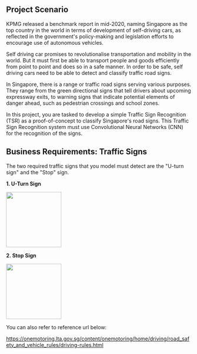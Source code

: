 ## Project Scenario

KPMG released a benchmark report in mid-2020, naming Singapore as the top country in the world in terms of development of self-driving cars, as reflected in the government's policy-making and legislation efforts to encourage use of autonomous vehicles.

Self driving car promises to revolutionalise transportation and mobility in the world. But it must first be able to transport people and goods efficiently from point to point and does so in a safe manner. In order to be safe, self driving cars need to be able to detect and classify traffic road signs. 

In Singapore, there is a range or traffic road signs serving various purposes. They range from the green directional signs that tell drivers about upcoming expressway exits, to warning signs that indicate potential elements of danger ahead, such as pedestrian crossings and school zones. 

In this project, you are tasked to develop a simple Traffic Sign Recognition (TSR) as a proof-of-concept to classify Singapore's road signs. This Traffic Sign Recognition system must use Convolutional Neural Networks (CNN) for the recognition of the signs. 

## Business Requirements: Traffic Signs

The two required traffic signs that you model must detect are the "U-turn sign" and the "Stop" sign. 

**1. U-Turn Sign**

<img src='https://upload.wikimedia.org/wikipedia/commons/thumb/2/2e/Singapore_road_sign_-_Informatory_-_U-Turn_permitted.svg/150px-Singapore_road_sign_-_Informatory_-_U-Turn_permitted.svg.png' width=150>


**2. Stop Sign**

<img src="https://upload.wikimedia.org/wikipedia/commons/9/92/Singapore_road_sign_-_Mandatory_-_Stop.svg" width=150>


You can also refer to reference url below:

https://onemotoring.lta.gov.sg/content/onemotoring/home/driving/road_safety_and_vehicle_rules/driving-rules.html
